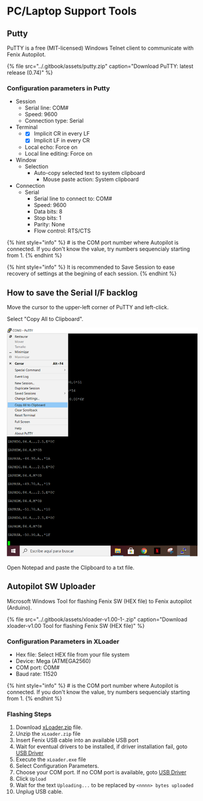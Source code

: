 # PC/Laptop Support Tools

## Putty

PuTTY is a free \(MIT-licensed\) Windows Telnet client to communicate with Fenix Autopilot.

{% file src="../.gitbook/assets/putty.zip" caption="Download PuTTY: latest release \(0.74\)" %}

### Configuration parameters in Putty

* Session
  * Serial line: COM\#
  * Speed: 9600
  * Connection type: Serial
* Terminal
  * * [x] Implicit CR in every LF
    * [x] Implicit LF in every CR
  * Local echo: Force on
  * Local line editing: Force on
* Window
  * Selection
    * Auto-copy selected text to system clipboard
      * Mouse paste action: System clipboard
* Connection
  * Serial
    * Serial line to connect to: COM\#
    * Speed: 9600
    * Data bits: 8
    * Stop bits: 1
    * Parity: None
    * Flow control: RTS/CTS

{% hint style="info" %}
\# is the COM port number where Autopilot is connected. If you don't know the value, try numbers sequencialy starting from 1.
{% endhint %}

{% hint style="info" %}
It is recommended to Save Session to ease recovery of settings at the begining of each session.
{% endhint %}

## How to save the Serial I/F backlog

Move the cursor to the upper-left corner of PuTTY and left-click.

Select "Copy All to Clipboard".

![](../.gitbook/assets/sending-serial.png)

Open Notepad and paste the Clipboard to a txt file.

## Autopilot SW Uploader

Microsoft Windows Tool for flashing Fenix SW \(HEX file\) to  Fenix autopilot \(Arduino\). 

{% file src="../.gitbook/assets/xloader-v1.00-1-.zip" caption="Download xloader-v1.00 Tool for flashing Fenix SW \(HEX file\)" %}

### Configuration Parameters in XLoader

* Hex file: Select HEX file from your file system
* Device: Mega \(ATMEGA2560\)
* COM port: COM\#
* Baud rate: 11520

{% hint style="info" %}
\# is the COM port number where Autopilot is connected. If you don't know the value, try numbers sequencialy starting from 1.
{% endhint %}

### 

### Flashing Steps

1. Download [xLoader.zip](https://github.com/xinabox/xLoader/releases/latest) file.
2. Unzip the `xLoader.zip` file
3. Insert Fenix USB cable into an available USB port
4. Wait for eventual drivers to be installed, if driver installation fail, goto [USB Driver](https://github.com/xinabox/xLoader#usb-driver)
5. Execute the `xLoader.exe` file
6. Select Configuration Parameters.
7. Choose your COM port. If no COM port is available, goto [USB Driver](https://github.com/xinabox/xLoader#usb-driver)
8. Click `Upload`
9. Wait for the text `Uploading...` to be replaced by `<nnnn> bytes uploaded`
10. Unplug USB cable.

